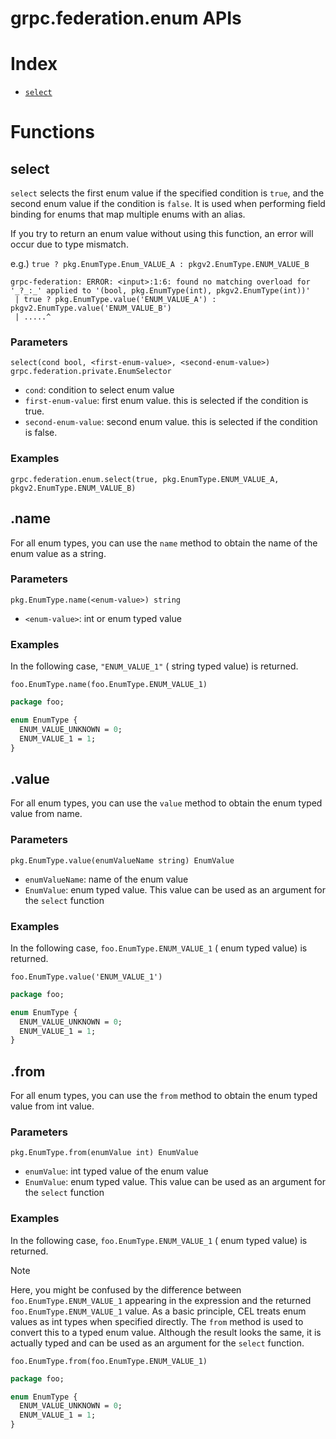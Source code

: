 # grpc.federation.enum APIs

# Index

- [`select`](#select)

# Functions

## select

`select` selects the first enum value if the specified condition is `true`, and the second enum value if the condition is `false`. It is used when performing field binding for enums that map multiple enums with an alias.

If you try to return an enum value without using this function, an error will occur due to type mismatch.

e.g.) `true ? pkg.EnumType.Enum_VALUE_A : pkgv2.EnumType.ENUM_VALUE_B`

```
grpc-federation: ERROR: <input>:1:6: found no matching overload for '_?_:_' applied to '(bool, pkg.EnumType(int), pkgv2.EnumType(int))'
 | true ? pkg.EnumType.value('ENUM_VALUE_A') : pkgv2.EnumType.value('ENUM_VALUE_B')
 | .....^
```

### Parameters

`select(cond bool, <first-enum-value>, <second-enum-value>) grpc.federation.private.EnumSelector`

- `cond`: condition to select enum value
- `first-enum-value`: first enum value. this is selected if the condition is true.
- `second-enum-value`: second enum value. this is selected if the condition is false.

### Examples

```cel
grpc.federation.enum.select(true, pkg.EnumType.ENUM_VALUE_A, pkgv2.EnumType.ENUM_VALUE_B)
```

## <enum-fqdn>.name

For all enum types, you can use the `name` method to obtain the name of the enum value as a string.

### Parameters

`pkg.EnumType.name(<enum-value>) string`

- `<enum-value>`: int or enum typed value

### Examples

In the following case, `"ENUM_VALUE_1"` ( string typed value) is returned.

```cel
foo.EnumType.name(foo.EnumType.ENUM_VALUE_1)
```

```proto
package foo;

enum EnumType {
  ENUM_VALUE_UNKNOWN = 0;
  ENUM_VALUE_1 = 1;
}
```

## <enum-fqdn>.value

For all enum types, you can use the `value` method to obtain the enum typed value from name.

### Parameters

`pkg.EnumType.value(enumValueName string) EnumValue`

- `enumValueName`: name of the enum value
- `EnumValue`: enum typed value. This value can be used as an argument for the `select` function

### Examples

In the following case, `foo.EnumType.ENUM_VALUE_1` ( enum typed value) is returned.

```cel
foo.EnumType.value('ENUM_VALUE_1')
```

```proto
package foo;

enum EnumType {
  ENUM_VALUE_UNKNOWN = 0;
  ENUM_VALUE_1 = 1;
}
```

## <enum-fqdn>.from

For all enum types, you can use the `from` method to obtain the enum typed value from int value.

### Parameters

`pkg.EnumType.from(enumValue int) EnumValue`

- `enumValue`: int typed value of the enum value
- `EnumValue`: enum typed value. This value can be used as an argument for the `select` function

### Examples

In the following case, `foo.EnumType.ENUM_VALUE_1` ( enum typed value) is returned.

> [!NOTE]
> Here, you might be confused by the difference between `foo.EnumType.ENUM_VALUE_1` appearing in the expression and the returned `foo.EnumType.ENUM_VALUE_1` value.
> As a basic principle, CEL treats enum values as int types when specified directly.
> The `from` method is used to convert this to a typed enum value.
> Although the result looks the same, it is actually typed and can be used as an argument for the `select` function.


```cel
foo.EnumType.from(foo.EnumType.ENUM_VALUE_1)
```

```proto
package foo;

enum EnumType {
  ENUM_VALUE_UNKNOWN = 0;
  ENUM_VALUE_1 = 1;
}
```